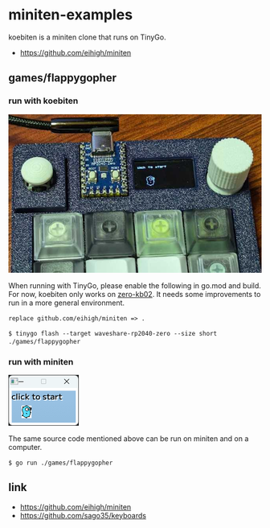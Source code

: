 # miniten-examples

koebiten is a miniten clone that runs on TinyGo.

* https://github.com/eihigh/miniten

## games/flappygopher

### run with koebiten

![](./images/flappygopher.jpg)

When running with TinyGo, please enable the following in go.mod and build.  
For now, koebiten only works on [zero-kb02](https://github.com/sago35/keyboards). It needs some improvements to run in a more general environment.  

```
replace github.com/eihigh/miniten => .
```

```
$ tinygo flash --target waveshare-rp2040-zero --size short ./games/flappygopher
```

### run with miniten

![](./images/flappygopher_miniten.png)

The same source code mentioned above can be run on miniten and on a computer.  

```
$ go run ./games/flappygopher
```

## link

* https://github.com/eihigh/miniten
* https://github.com/sago35/keyboards

